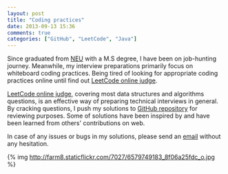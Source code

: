 ```yaml
---
layout: post
title: "Coding practices"
date: 2013-09-13 15:36
comments: true
categories: ["GitHub", "LeetCode", "Java"]
---
```

Since graduated from [NEU][] with a M.S degree, I have been on job-hunting journey. Meanwhile, my interview preparations primarily focus on whiteboard coding practices. Being tired of looking for appropriate coding practices online until find out [LeetCode online judge][].

[LeetCode online judge][], covering most data structures and algorithms questions, is an effective way of preparing technical interviews in general. By cracking questions, I push my solutions to [GitHub repository][] for reviewing purposes. Some of solutions have been inspired by and have been learned from others' contributions on web.

In case of any issues or bugs in my solutions, please send an [email][] without any hesitation.

{% img http://farm8.staticflickr.com/7027/6579749183_8f06a25fdc_o.jpg %}

[email]: mailto:dev.yongwen@gmail.com
[NEU]: http://www.northeastern.edu/
[LeetCode online judge]: http://leetcode.com/onlinejudge
[GitHub repository]: https://github.com/heropotato/LeetCode/tree/master/src
